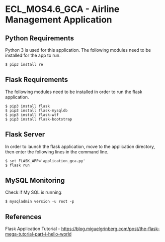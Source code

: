 # ECL_MOS4.6_GCA - Airline Management Application

## Python Requirements

Python 3 is used for this application. The following modules need to be installed for the app to run.
```
$ pip3 install re
```

## Flask Requirements

The following modules need to be installed in order to run the flask application.
```
$ pip3 install flask
$ pip3 install flask-mysqldb
$ pip3 install flask-wtf
$ pip3 install flask-bootstrap
```

## Flask Server

In order to launch the flask application, move to the application directory, then enter the following lines in the command line.

```
$ set FLASK_APP='application_gca.py'
$ flask run
```

## MySQL Monitoring

Check if My SQL is running: 
```
$ mysqladmin version -u root -p
```

## References

Flask Application Tutorial - https://blog.miguelgrinberg.com/post/the-flask-mega-tutorial-part-i-hello-world


